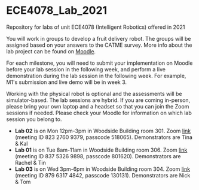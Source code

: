 # ECE4078_Lab_2021
Repository for labs of unit ECE4078 (Intelligent Robotics) offered in 2021

You will work in groups to develop a fruit delivery robot. The groups will be assigned based on your answers to the CATME survey. More info about the lab project can be found on [Moodle](https://lms.monash.edu/course/view.php?id=111695&section=3).

For each milestone, you will need to submit your implementation on Moodle before your lab session in the following week, and perform a live demonstration during the lab session in the following week. For example, M1's submission and live demo will be in week 3.

Working with the physical robot is optional and the assessments will be simulator-based. The lab sessions are hybrid. If you are coming in-person, please bring your own laptop and a headset so that you can join the Zoom sessions if needed. Please check your Moodle for information on which lab session you belong to.

- **Lab 02** is on Mon 12pm-3pm in Woodside Building room 301. Zoom [link](https://monash.zoom.us/j/82327609379?pwd=ZjhxY09WZUVPZ3BUaWJZZEZ2SnZVQT09) (meeting ID 823 2760 9379, passcode	518065). Demonstrators are Tina & Kal
- **Lab 01** is on Tue 8am-11am in Woodside Building room 306. Zoom [link](https://monash.zoom.us/j/83753269898?pwd=bjFNWGZLUmxKRk84MmQzWUlwMDRCQT09) (meeting ID 837 5326 9898, passcode 801620). Demonstrators are Rachel & Tin
- **Lab 03** is on Wed 3pm-6pm in Woodside Building room 304. Zoom [link](https://monash.zoom.us/j/87963174842?pwd=WVozMlNmMkFoMjBMNXhuQnNUaDhOQT09) (meeting ID 879 6317 4842, passcode 130131). Demonstrators are Nick & Tom
